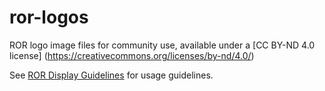 # ror-logos
ROR logo image files for community use, available under a [CC BY-ND 4.0 license] (https://creativecommons.org/licenses/by-nd/4.0/)

See [ROR Display Guidelines](https://ror.org/display-guidelines) for usage guidelines.

